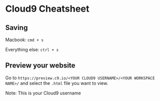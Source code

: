 # Cloud9 Cheatsheet

## Saving

Macbook: `cmd + s`

Everything else: `ctrl + s`

## Preview your website

Go to `https://preview.c9.io/<YOUR CLOUD9 USERNAME>/<YOUR WORKSPACE NAME>/` and
select the `.html` file you want to view.

Note: This is your Cloud9 username